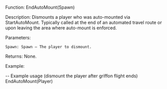 Function: EndAutoMount(Spawn)

Description: Dismounts a player who was auto-mounted via StartAutoMount. Typically called at the end of an automated travel route or upon leaving the area where auto-mount is enforced.

Parameters:

    Spawn: Spawn – The player to dismount.

Returns: None.

Example:

-- Example usage (dismount the player after griffon flight ends)
EndAutoMount(Player)